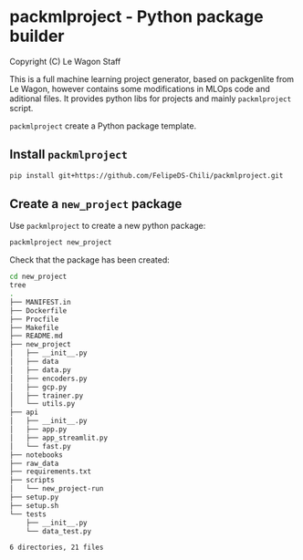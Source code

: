 # packmlproject - Python package builder

Copyright (C)  Le Wagon Staff

This is a full machine learning project generator, based on packgenlite from Le Wagon, however contains some modifications in MLOps code and aditional files. It provides python libs for projects and mainly `packmlproject` script.



`packmlproject` create a Python package template.

## Install `packmlproject`
```bash
pip install git+https://github.com/FelipeDS-Chili/packmlproject.git
```

## Create a `new_project` package

Use `packmlproject` to create a new python package:

```bash
packmlproject new_project
```

Check that the package has been created:

```bash
cd new_project
tree
.
├── MANIFEST.in
├── Dockerfile
├── Procfile
├── Makefile
├── README.md
├── new_project
│   ├── __init__.py
│   ├── data
│   ├── data.py
│   ├── encoders.py
│   ├── gcp.py
│   ├── trainer.py
│   └── utils.py
├── api
│   ├── __init__.py
│   ├── app.py
│   ├── app_streamlit.py
│   └── fast.py
├── notebooks
├── raw_data
├── requirements.txt
├── scripts
│   └── new_project-run
├── setup.py
├── setup.sh
└── tests
    ├── __init__.py
    └── data_test.py

6 directories, 21 files
```

